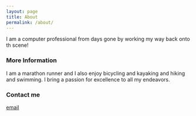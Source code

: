 ```yaml
---
layout: page
title: About
permalink: /about/
---
```


I am a computer professional from days gone by working my way back onto th scene!

### More Information

I am a marathon runner and I also enjoy bicycling and kayaking and hiking and swimming. I bring a passion for excellence to all my endeavors.

### Contact me

[email](mailto:rljhaines@gmail.com)
